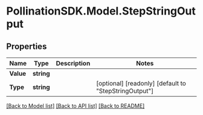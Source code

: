 
# PollinationSDK.Model.StepStringOutput

## Properties

Name | Type | Description | Notes
------------ | ------------- | ------------- | -------------
**Value** | **string** |  | 
**Type** | **string** |  | [optional] [readonly] [default to "StepStringOutput"]

[[Back to Model list]](../README.md#documentation-for-models)
[[Back to API list]](../README.md#documentation-for-api-endpoints)
[[Back to README]](../README.md)

